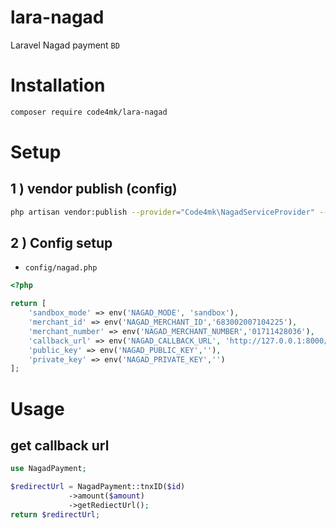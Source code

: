 # lara-nagad
Laravel Nagad payment `BD`

# Installation

```bash
composer require code4mk/lara-nagad
```

# Setup

## 1 ) vendor publish (config)

```bash
php artisan vendor:publish --provider="Code4mk\NagadServiceProvider" --tag=config
```

## 2 ) Config setup

* `config/nagad.php`

```php
<?php

return [
    'sandbox_mode' => env('NAGAD_MODE', 'sandbox'),
    'merchant_id' => env('NAGAD_MERCHANT_ID','683002007104225'),
    'merchant_number' => env('NAGAD_MERCHANT_NUMBER','01711428036'),
    'callback_url' => env('NAGAD_CALLBACK_URL', 'http://127.0.0.1:8000/nagad/callback'),
    'public_key' => env('NAGAD_PUBLIC_KEY',''),
    'private_key' => env('NAGAD_PRIVATE_KEY','')
];
```

# Usage

## get callback url

```php
use NagadPayment;

$redirectUrl = NagadPayment::tnxID($id)
             ->amount($amount)
             ->getRediectUrl();
return $redirectUrl;
```
